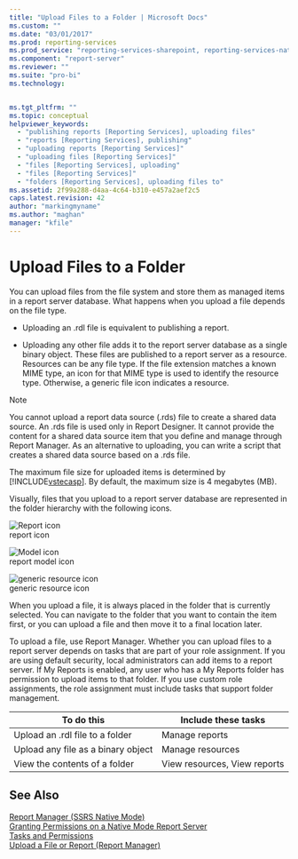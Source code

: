 ```yaml
---
title: "Upload Files to a Folder | Microsoft Docs"
ms.custom: ""
ms.date: "03/01/2017"
ms.prod: reporting-services
ms.prod_service: "reporting-services-sharepoint, reporting-services-native"
ms.component: "report-server"
ms.reviewer: ""
ms.suite: "pro-bi"
ms.technology: 


ms.tgt_pltfrm: ""
ms.topic: conceptual
helpviewer_keywords: 
  - "publishing reports [Reporting Services], uploading files"
  - "reports [Reporting Services], publishing"
  - "uploading reports [Reporting Services]"
  - "uploading files [Reporting Services]"
  - "files [Reporting Services], uploading"
  - "files [Reporting Services]"
  - "folders [Reporting Services], uploading files to"
ms.assetid: 2f99a288-d4aa-4c64-b310-e457a2aef2c5
caps.latest.revision: 42
author: "markingmyname"
ms.author: "maghan"
manager: "kfile"
---
```

# Upload Files to a Folder
  You can upload files from the file system and store them as managed items in a report server database. What happens when you upload a file depends on the file type.  
  
-   Uploading an .rdl file is equivalent to publishing a report.  
  
-   Uploading any other file adds it to the report server database as a single binary object. These files are published to a report server as a resource. Resources can be any file type. If the file extension matches a known MIME type, an icon for that MIME type is used to identify the resource type. Otherwise, a generic file icon indicates a resource.  
  
> [!NOTE]  
>  You cannot upload a report data source (.rds) file to create a shared data source. An .rds file is used only in Report Designer. It cannot provide the content for a shared data source item that you define and manage through Report Manager. As an alternative to uploading, you can write a script that creates a shared data source based on a .rds file.  
  
 The maximum file size for uploaded items is determined by [!INCLUDE[vstecasp](../../includes/vstecasp-md.md)]. By default, the maximum size is 4 megabytes (MB).  
  
 Visually, files that you upload to a report server database are represented in the folder hierarchy with the following icons.  
  
 ![Report icon](../../reporting-services/report-server/media/hlp-16doc.gif "Report icon")  
report icon  
  
 ![Model icon](../../reporting-services/report-server/media/model-icon.gif "Model icon")  
report model icon  
  
 ![generic resource icon](../../reporting-services/report-server/media/hlp-16file.gif "generic resource icon")  
generic resource icon  
  
 When you upload a file, it is always placed in the folder that is currently selected. You can navigate to the folder that you want to contain the item first, or you can upload a file and then move it to a final location later.  
  
 To upload a file, use Report Manager. Whether you can upload files to a report server depends on tasks that are part of your role assignment. If you are using default security, local administrators can add items to a report server. If My Reports is enabled, any user who has a My Reports folder has permission to upload items to that folder. If you use custom role assignments, the role assignment must include tasks that support folder management.  
  
|To do this|Include these tasks|  
|----------------|-------------------------|  
|Upload an .rdl file to a folder|Manage reports|  
|Upload any file as a binary object|Manage resources|  
|View the contents of a folder|View resources, View reports|  
  
## See Also  
 [Report Manager  &#40;SSRS Native Mode&#41;](http://msdn.microsoft.com/library/80949f9d-58f5-48e3-9342-9e9bf4e57896)   
 [Granting Permissions on a Native Mode Report Server](../../reporting-services/security/granting-permissions-on-a-native-mode-report-server.md)   
 [Tasks and Permissions](../../reporting-services/security/tasks-and-permissions.md)   
 [Upload a File or Report &#40;Report Manager&#41;](../../reporting-services/reports/upload-a-file-or-report-report-manager.md)  
  
  
